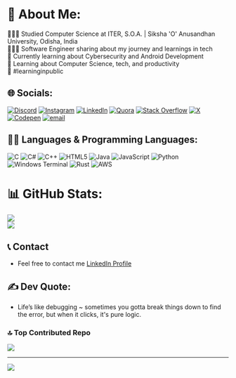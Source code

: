 # 💫 About Me:
👩🏻‍🎓 Studied Computer Science at ITER, S.O.A. | Siksha 'O' Anusandhan University, Odisha, India<br>👩🏻‍💻 Software Engineer sharing about my journey and learnings in tech<br>💭 Currently learning about Cybersecurity and Android Development<br>🎨 Learning about Computer Science, tech, and productivity <br>🌷 #learninginpublic <br>


## 🌐 Socials:
[![Discord](https://img.shields.io/badge/Discord-%237289DA.svg?logo=discord&logoColor=white)](https://discord.gg/yoursoumendra_) [![Instagram](https://img.shields.io/badge/Instagram-%23E4405F.svg?logo=Instagram&logoColor=white)](https://instagram.com/yoursomu__) [![LinkedIn](https://img.shields.io/badge/LinkedIn-%230077B5.svg?logo=linkedin&logoColor=white)](https://linkedin.com/in/https://www.linkedin.com/in/soumendra-sethy) [![Quora](https://img.shields.io/badge/Quora-%23B92B27.svg?logo=Quora&logoColor=white)](https://quora.com/profile/https://www.quora.com/profile/SOUMENDRA-SETHY-2) [![Stack Overflow](https://img.shields.io/badge/-Stackoverflow-FE7A16?logo=stack-overflow&logoColor=white)](https://stackoverflow.com/users/28815944/soumendra-sethy) [![X](https://img.shields.io/badge/X-black.svg?logo=X&logoColor=white)](https://x.com/@sethy_soumendra) [![Codepen](https://img.shields.io/badge/Codepen-000000?logo=codepen&logoColor=white)](https://codepen.io/https://codepen.io/yoursoumendra) [![email](https://img.shields.io/badge/Email-D14836?logo=gmail&logoColor=white)](mailto:yoursoumendra@gmail.com) 


## 👨‍💻 Languages & Programming Languages:
![C](https://img.shields.io/badge/c-%2300599C.svg?style=for-the-badge&logo=c&logoColor=white) ![C#](https://img.shields.io/badge/c%23-%23239120.svg?style=for-the-badge&logo=csharp&logoColor=white) ![C++](https://img.shields.io/badge/c++-%2300599C.svg?style=for-the-badge&logo=c%2B%2B&logoColor=white) ![HTML5](https://img.shields.io/badge/html5-%23E34F26.svg?style=for-the-badge&logo=html5&logoColor=white) ![Java](https://img.shields.io/badge/java-%23ED8B00.svg?style=for-the-badge&logo=openjdk&logoColor=white) ![JavaScript](https://img.shields.io/badge/javascript-%23323330.svg?style=for-the-badge&logo=javascript&logoColor=%23F7DF1E) ![Python](https://img.shields.io/badge/python-3670A0?style=for-the-badge&logo=python&logoColor=ffdd54) ![Windows Terminal](https://img.shields.io/badge/Windows%20Terminal-%234D4D4D.svg?style=for-the-badge&logo=windows-terminal&logoColor=white) ![Rust](https://img.shields.io/badge/rust-%23000000.svg?style=for-the-badge&logo=rust&logoColor=white) ![AWS](https://img.shields.io/badge/AWS-%23FF9900.svg?style=for-the-badge&logo=amazon-aws&logoColor=white)


# 📊 GitHub Stats:
![](https://github-readme-stats.vercel.app/api?username=yoursoumendra&theme=dark&hide_border=false&include_all_commits=false&count_private=false)<br/>
![](https://nirzak-streak-stats.vercel.app/?user=yoursoumendra&theme=dark&hide_border=false)<br/>

## 📞 Contact
- Feel free to contact me [LinkedIn Profile](https://www.linkedin.com/in/soumendra-sethy/) 

## ✍️ Dev Quote:
- Life’s like debugging ~ sometimes you gotta break things down to find the error, but when it clicks, it's pure logic.
          

### 🔝 Top Contributed Repo
![](https://github-contributor-stats.vercel.app/api?username=yoursoumendra&limit=5&theme=dark&combine_all_yearly_contributions=true)

---
[![](https://visitcount.itsvg.in/api?id=yoursoumendra&icon=0&color=0)](https://visitcount.itsvg.in)
